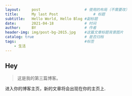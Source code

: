 ```yaml
---
layout:     post   				    # 使用的布局（不需要改）
title:      My last Post 				# 标题 
subtitle:   Hello World, Hello Blog #副标题
date:       2021-04-18 				# 时间
author:     BY 						# 作者
header-img: img/post-bg-2015.jpg 	#这篇文章标题背景图片
catalog: true 						# 是否归档
tags:								#标签
    - 生活
---
```


## Hey
>这是我的第三篇博客。

进入你的博客主页，新的文章将会出现在你的主页上.
